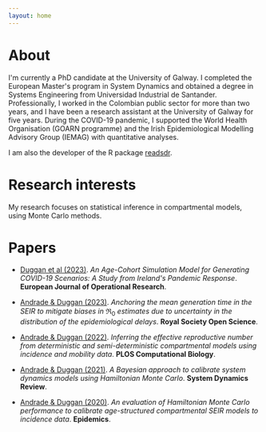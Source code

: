 ```yaml
---
layout: home
---
```


# About

I'm currently a PhD candidate at the University of Galway. I completed the European Master's program in System Dynamics and obtained a degree in Systems Engineering from Universidad Industrial de Santander. Professionally, I worked in the Colombian public sector for more than two years, and I have been a research assistant at the University of Galway for five years. During the COVID-19 pandemic, I supported the World Health Organisation (GOARN programme) and the Irish Epidemiological Modelling Advisory Group (IEMAG) with quantitative analyses.

I am also the developer of the R package [readsdr](https://github.com/jandraor/readsdr).

# Research interests

My research focuses on statistical inference in compartmental models, using Monte Carlo methods.

# Papers

- [Duggan et al (2023)](https://doi.org/10.1016/j.ejor.2023.08.011).  *An Age-Cohort Simulation Model for Generating COVID-19 Scenarios: 
  A Study from Ireland's Pandemic Response*. **European Journal of Operational Research**.

- [Andrade & Duggan (2023)](https://doi.org/10.1098/rsos.230515).  *Anchoring the mean generation time in the SEIR to mitigate biases in*  $\Re_0$ *estimates due to uncertainty in the distribution of the  epidemiological delays*. **Royal Society Open Science**.- [Andrade & Duggan  (2022)](https://doi.org/10.1371/journal.pcbi.1010206). *Inferring the  effective reproductive number from deterministic and  semi-deterministic compartmental models using incidence and mobility  data*. **PLOS Computational Biology**.- [Andrade & Duggan (2021)](https://doi.org/10.1002/sdr.1693). *A  Bayesian approach to calibrate system dynamics models using  Hamiltonian Monte Carlo*. **System Dynamics Review**.- [Andrade & Duggan  (2020)](https://doi.org/10.1016/j.epidem.2020.100415). *An evaluation  of Hamiltonian Monte Carlo performance to calibrate age-structured  compartmental SEIR models to incidence data*. **Epidemics**.